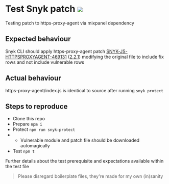 # Test Snyk patch [![](https://circleci.com/gh/fiverr/snyk-patch-test.svg?style=svg)](https://circleci.com/gh/fiverr/snyk-patch-test)

Testing patch to https-proxy-agent via mixpanel dependency

## Expected behaviour
Snyk CLI should apply https-proxy-agent patch [SNYK-JS-HTTPSPROXYAGENT-469131](https://snyk.io/vuln/SNYK-JS-HTTPSPROXYAGENT-469131) ([2.2.1](https://snyk-rules-pre-repository.s3.amazonaws.com/snapshots/master/patches/npm/https-proxy-agent/20190929/https-proxy-agent_0_0_20190929.patch)) modifying the original file to include fix rows and not include vulnerable rows

## Actual behaviour
https-proxy-agent/index.js is identical to source after running `snyk protect`

## Steps to reproduce
- Clone this repo
- Prepare `npm i`
- Protect `npm run snyk-protect`
- * Vulnerable module and patch file should be downloaded automagically
- Test `npm t`

Further details about the test prerequisite and expectations available within the test file

> Please disregard boilerplate files, they're made for my own (in)sanity
